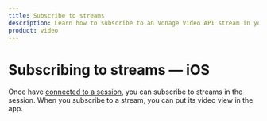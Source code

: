 ```yaml
---
title: Subscribe to streams
description: Learn how to subscribe to an Vonage Video API stream in your iOS application. Once you have connected to a session, you can subscribe to a stream to view video, audio, and signalling data.
product: video
---
```


# Subscribing to streams — iOS

Once have [connected to a session](/guides/connect-session), you can subscribe to streams in the session. When you subscribe to a stream, you can put its video view in the app.
